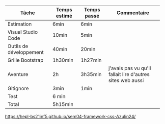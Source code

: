| Tâche        |Temps estimé|  Temps passé | Commentaire                    |
| ------------ | ---|-------- | ------------------------------ |
| Estimation |6min |      6min    |                                |
| Visual Studio Code | 10min |   5min  |
| Outils de développement| 40min| 20min |                | 
| Grille Bootstrap| 1h30min| 1h27min| |
| Aventure | 2h | 3h35min| j'avais pas vu qu'il fallait lire d'autres sites web aussi|
Gitignore| 3min | 1min| |
Test | 6 min || |
| Total        | 5h15min|       |                                |

https://hepl-bs21inf5.github.io/sem04-framework-css-Azulin24/